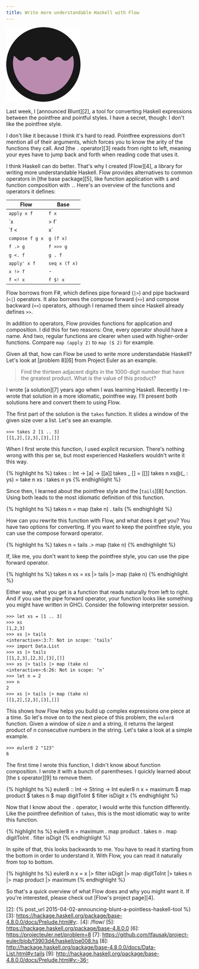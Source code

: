 ```yaml
---
title: Write more understandable Haskell with Flow
---
```


![Flow's logo][1]

Last week, I [announced Blunt][2], a tool for converting Haskell
expressions between the pointfree and pointful styles. I have a
secret, though: I don't like the pointfree style.

I don't like it because I think it's hard to read. Pointfree
expressions don't mention all of their arguments, which forces you
to know the arity of the functions they call. And [the `.` operator][3]
reads from right to left, meaning your eyes have to jump back and
forth when reading code that uses it.

I think Haskell can do better. That's why I created [Flow][4], a
library for writing more understandable Haskell. Flow provides
alternatives to common operators in [the base package][5], like
function application with `$` and function composition with `.`.
Here's an overview of the functions and operators it defines:

Flow            | Base
--------------- | -------------
`apply x f`     | `f x`
`x |> f`        | `x & f`
`f <| x`        | `f $ x`
`compose f g x` | `g (f x)`
`f .> g`        | `f >>> g`
`g <. f`        | `g . f`
`apply' x f`    | `seq x (f x)`
`x !> f`        | -
`f <! x`        | `f $! x`

Flow borrows from F#, which defines pipe forward (`|>`) and pipe
backward (`<|`) operators. It also borrows the compose forward
(`>>`) and compose backward (`<<`) operators, although I renamed
them since Haskell already defines `>>`.

In addition to operators, Flow provides functions for application
and composition. I did this for two reasons: One, every operator
should have a name. And two, regular functions are clearer when
used with higher-order functions. Compare `map (apply 2)` to `map
($ 2)` for example.

Given all that, how can Flow be used to write more understandable
Haskell? Let's look at [problem 8][6] from Project Euler as an
example.

> Find the thirteen adjacent digits in the 1000-digit number that
> have the greatest product. What is the value of this product?

I wrote [a solution][7] years ago when I was learning Haskell.
Recently I re-wrote that solution in a more idiomatic, pointfree
way. I'll present both solutions here and convert them to using
Flow.

The first part of the solution is the `takes` function. It slides
a window of the given size over a list. Let's see an example.

    >>> takes 2 [1 .. 3]
    [[1,2],[2,3],[3],[]]

When I first wrote this function, I used explicit recursion. There's
nothing wrong with this per se, but most experienced Haskellers
wouldn't write it this way.

{% highlight hs %}
takes :: Int -> [a] -> [[a]]
takes _ [] = [[]]
takes n xs@(_ : ys) = take n xs : takes n ys
{% endhighlight %}

Since then, I learned about the pointfree style and the [`tails`][8]
function. Using both leads to the most idiomatic definition of this
function.

{% highlight hs %}
takes n = map (take n) . tails
{% endhighlight %}

How can you rewrite this function with Flow, and what does it get
you? You have two options for converting. If you want to keep the
pointfree style, you can use the compose forward operator.

{% highlight hs %}
takes n = tails .> map (take n)
{% endhighlight %}

If, like me, you don't want to keep the pointfree style, you can
use the pipe forward operator.

{% highlight hs %}
takes n xs = xs |> tails |> map (take n)
{% endhighlight %}

Either way, what you get is a function that reads naturally from
left to right. And if you use the pipe forward operator, your
function looks like something you might have written in GHCi.
Consider the following interpreter session.

    >>> let xs = [1 .. 3]
    >>> xs
    [1,2,3]
    >>> xs |> tails
    <interactive>:3:7: Not in scope: ‘tails’
    >>> import Data.List
    >>> xs |> tails
    [[1,2,3],[2,3],[3],[]]
    >>> xs |> tails |> map (take n)
    <interactive>:6:26: Not in scope: ‘n’
    >>> let n = 2
    >>> n
    2
    >>> xs |> tails |> map (take n)
    [[1,2],[2,3],[3],[]]

This shows how Flow helps you build up complex expressions one piece
at a time. So let's move on to the next piece of this problem, the
`euler8` function. Given a window of size *n* and a string, it
returns the largest product of *n* consecutive numbers in the string.
Let's take a look at a simple example.

    >>> euler8 2 "123"
    6

The first time I wrote this function, I didn't know about function
composition. I wrote it with a bunch of parentheses. I quickly
learned about [the `$` operator][9] to remove them.

{% highlight hs %}
euler8 :: Int -> String -> Int
euler8 n x
    = maximum
    $ map product
    $ takes n
    $ map digitToInt
    $ filter isDigit x
{% endhighlight %}

Now that I know about the `.` operator, I would write this function
differently. Like the pointfree definition of `takes`, this is the
most idiomatic way to write this function.

{% highlight hs %}
euler8 n
    = maximum
    . map product
    . takes n
    . map digitToInt
    . filter isDigit
{% endhighlight %}

In spite of that, this looks backwards to me. You have to read it
starting from the bottom in order to understand it. With Flow, you
can read it naturally from top to bottom.

{% highlight hs %}
euler8 n x = x
    |> filter isDigit
    |> map digitToInt
    |> takes n
    |> map product
    |> maximum
{% endhighlight %}

So that's a quick overview of what Flow does and why you might want
it. If you're interested, please check out [Flow's project page][4].

[1]: /static/images/2015/04/09/flow.svg
[2]: {% post_url 2015-04-02-announcing-blunt-a-pointless-haskell-tool %}
[3]: https://hackage.haskell.org/package/base-4.8.0.0/docs/Prelude.html#v:.
[4]: /flow/
[5]: https://hackage.haskell.org/package/base-4.8.0.0
[6]: https://projecteuler.net/problem=8
[7]: https://github.com/tfausak/project-euler/blob/f3903d4/haskell/pe008.hs
[8]: http://hackage.haskell.org/package/base-4.8.0.0/docs/Data-List.html#v:tails
[9]: http://hackage.haskell.org/package/base-4.8.0.0/docs/Prelude.html#v:-36-
